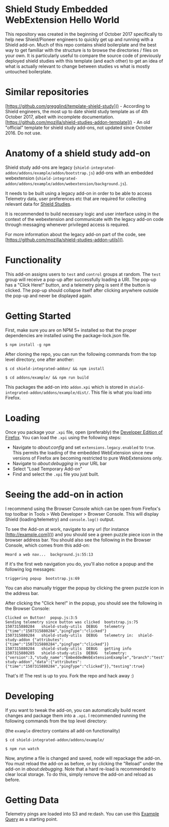 # Shield Study Embedded WebExtension Hello World 

This repository was created in the beginning of October 2017 specifically to help new Shield/Pioneer engineers to quickly get up and running with a Shield add-on.
Much of this repo contains shield boilerplate and the best way to get familiar with the structure is to browse the directories / files on your own. 
It is particularly useful to compare the source code of previously deployed shield studies with this template (and each other) to get an idea of what is actually relevant to change between studies vs what is mostly untouched boilerplate. 

# Similar repositories

[https://github.com/gregglind/template-shield-study]() - According to Shield engineers, the most up to date shield study template as of 4th October 2017, albeit with incomplete documentation. 
[https://github.com/mozilla/shield-studies-addon-template]() - An old "official" template for shield study add-ons, not updated since October 2016. Do not use. 

# Anatomy of a shield study add-on

Shield study add-ons are legacy (`shield-integrated-addon/addons/example/addon/bootstrap.js`) add-ons with an embedded webextension (`shield-integrated-addon/addons/example/addon/webextension/background.js`). 

It needs to be built using a legacy add-on in order to be able to access Telemetry data, user preferences etc that are required for collecting relevant data for [Shield Studies](https://wiki.mozilla.org/Firefox/Shield/Shield_Studies).

It is recommended to build necessary logic and user interface using in the context of the webextension and communicate with the legacy add-on code through messaging whenever privileged access is required.

For more information about the legacy add-on part of the code, see [https://github.com/mozilla/shield-studies-addon-utils]().

# Functionality

This add-on assigns users to `test` and `control` groups at random. The `test` group will receive a pop-up after successfully loading a URI. The pop-up has a "Click Here!" button, and a telemetry ping is sent if the button is clicked. The pop-up should collapse itself after clicking anywhere outside the pop-up and never be displayed again. 

# Getting Started

First, make sure you are on NPM 5+ installed so that the proper dependencies are installed using the package-lock.json file.

`$ npm install -g npm`

After cloning the repo, you can run the following commands from the top level directory, one after another:

`$ cd shield-integrated-addon/ && npm install`

`$ cd addons/example/ && npm run build`

This packages the add-on into `addon.xpi` which is stored in `shield-integrated-addon/addons/example/dist/`. This file is what you load into Firefox. 

# Loading

Once you package your `.xpi` file, open (preferably) the [Developer Edition of Firefox](https://www.mozilla.org/firefox/developer/). You can load the `.xpi` using the following steps: 

* Navigate to *about:config* and set `extensions.legacy.enabled` to `true`. This permits the loading of the embedded WebExtension since new versions of Firefox are becoming restricted to pure WebExtensions only. 
* Navigate to *about:debugging* in your URL bar
* Select "Load Temporary Add-on"
* Find and select the `.xpi` file you just built.

# Seeing the add-on in action

I recommend using the Browser Console which can be open from Firefox's top toolbar in Tools > Web Developer > Browser Console. This will display Shield (loading/telemetry) and `console.log()` output.

To see the Add-on at work, navigate to any url (for instance [http://example.com]()) and you should see a green puzzle piece icon in the browser address bar. You should also see the following in the Browser Console, which comes from this add-on:

```
Heard a web nav...  background.js:55:13
```

If it's the first web navigation you do, you'll also notice a popup and the following log messages:

```
triggering popup  bootstrap.js:69
```

You can also manually trigger the popup by clicking the green puzzle icon in the address bar. 

After clicking the "Click here!" in the popup, you should see the following in the Browser Console:

```
Clicked on Button!  popup.js:3:5
Sending telemetry since button was clicked  bootstrap.js:75
1507315880284	shield-study-utils	DEBUG	telemetry {"time":"1507315880284","pingType":"clicked"}
1507315880284	shield-study-utils	DEBUG	telemetry in:  shield-study-addon {"attributes":{"time":"1507315880284","pingType":"clicked"}}
1507315880284	shield-study-utils	DEBUG	getting info
1507315880285	shield-study-utils	DEBUG	telemetry: {"version":3,"study_name":"EmbeddedWebExtensionExample","branch":"test","addon_version":"1.0.0","shield_version":"4.0.0","type":"shield-study-addon","data":{"attributes":{"time":"1507315880284","pingType":"clicked"}},"testing":true}
```

That's it! The rest is up to you. Fork the repo and hack away :)

# Developing

If you want to tweak the add-on, you can automatically build recent changes and package them into a `.xpi`. I recommended running the following commands from the top level directory:

(the `example` directory contains all add-on functionality)

`$ cd shield-integrated-addon/addons/example/`

`$ npm run watch`

Now, anytime a file is changed and saved, node will repackage the add-on. You must reload the add-on as before, or by clicking the "Reload" under the add-on in *about:debugging*. Note that a hard re-load is recommended to clear local storage. To do this, simply remove the add-on and reload as before. 

# Getting Data

Telemetry pings are loaded into S3 and re:dash. You can use this [Example Query](https://sql.telemetry.mozilla.org/queries/46999/source#table) as a starting point. 







